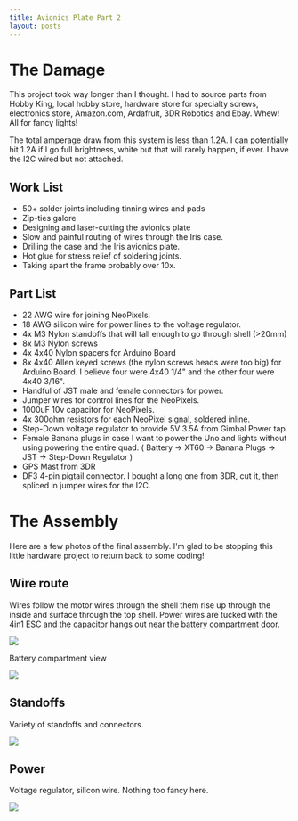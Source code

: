 ```yaml
---
title: Avionics Plate Part 2
layout: posts
---
```


# The Damage

This project took way longer than I thought.  I had to source parts from Hobby King, local hobby store, hardware store for specialty screws, electronics store, Amazon.com, Ardafruit, 3DR Robotics and Ebay.  Whew!  All for fancy lights!

The total amperage draw from this system is less than 1.2A.  I can potentially hit 1.2A if I go full brightness, white but that will rarely happen, if ever.  I have the I2C wired but not attached.

## Work List

* 50+ solder joints including tinning wires and pads
* Zip-ties galore
* Designing and laser-cutting the avionics plate
* Slow and painful routing of wires through the Iris case.
* Drilling the case and the Iris avionics plate.
* Hot glue for stress relief of soldering joints.
* Taking apart the frame probably over 10x.

## Part List

* 22 AWG wire for joining NeoPixels.
* 18 AWG silicon wire for power lines to the voltage regulator.
* 4x M3 Nylon standoffs that will tall enough to go through shell (>20mm)
* 8x M3 Nylon screws
* 4x 4x40 Nylon spacers for Arduino Board
* 8x 4x40 Allen keyed screws (the nylon screws heads were too big) for Arduino Board.  I believe four were 4x40 1/4" and the other four were 4x40 3/16".
* Handful of JST male and female connectors for power.
* Jumper wires for control lines for the NeoPixels.
* 1000uF 10v capacitor for NeoPixels.
* 4x 300ohm resistors for each NeoPixel signal, soldered inline.
* Step-Down voltage regulator to provide 5V 3.5A from Gimbal Power tap.
* Female Banana plugs in case I want to power the Uno and lights without using powering the entire quad.  ( Battery -> XT60 -> Banana Plugs -> JST -> Step-Down Regulator )
* GPS Mast from 3DR
* DF3 4-pin pigtail connector.  I bought a long one from 3DR, cut it, then spliced in jumper wires for the I2C.

# The Assembly

Here are a few photos of the final assembly.  I'm glad to be stopping this little hardware project to return back to some coding!

## Wire route

Wires follow the motor wires through the shell them rise up through the inside and surface through the top shell.  Power wires are tucked with the 4in1 ESC and the capacitor hangs out near the battery compartment door.

<img src="https://dl.dropboxusercontent.com/u/4242148/Blog/BottomWiring.jpg" class="img-thumbnail"/>

Battery compartment view

<img src="https://dl.dropboxusercontent.com/u/4242148/Blog/BatteryCompartment.jpg" class="img-thumbnail"/>

## Standoffs

Variety of standoffs and connectors.

<img src="https://dl.dropboxusercontent.com/u/4242148/Blog/Standoffs.jpg" class="img-thumbnail"/>

## Power

Voltage regulator, silicon wire.  Nothing too fancy here.

<img src="https://dl.dropboxusercontent.com/u/4242148/Blog/PowerRegulator.jpg" class="img-thumbnail"/>